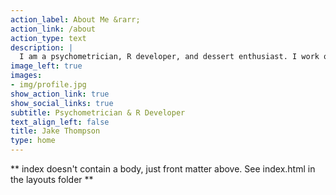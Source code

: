```yaml
---
action_label: About Me &rarr;
action_link: /about
action_type: text
description: |
  I am a psychometrician, R developer, and dessert enthusiast. I work on projects to improve student learning and make complex psychometric models more accessible to applied researchers. I am also the author of the `measr`, `taylor`, and `ratlas` R packages, and I teach workshops on how to use R and the `tidyverse` for data analysis.
image_left: true
images:
- img/profile.jpg
show_action_link: true
show_social_links: true
subtitle: Psychometrician & R Developer
text_align_left: false
title: Jake Thompson
type: home
---
```


** index doesn't contain a body, just front matter above.
See index.html in the layouts folder **
